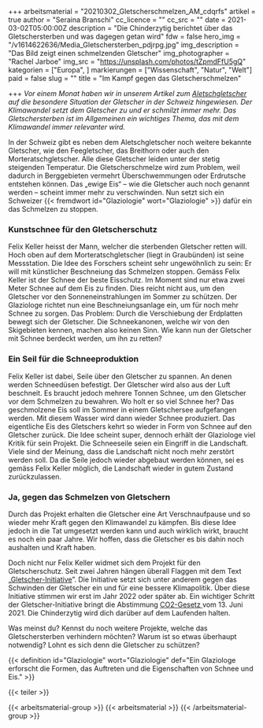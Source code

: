 +++
arbeitsmaterial = "20210302_Gletscherschmelzen_AM_cdqrfs"
artikel = true
author = "Seraina Branschi"
cc_licence = ""
cc_src = ""
date = 2021-03-02T05:00:00Z
description = "Die Chinderzytig berichtet über das Gletschersterben und was dagegen getan wird"
fdw = false
hero_img = "/v1614622636/Media_Gletschersterben_pdjrpg.jpg"
img_description = "Das Bild zeigt einen schmelzenden Gletscher"
img_photographer = "Rachel Jarboe"
img_src = "https://unsplash.com/photos/tZpmdFfU5gQ"
kategorien = ["Europa", ]
markierungen = ["Wissenschaft", "Natur", "Welt"]
paid = false
slug = ""
title = "Im Kampf gegen das Gletscherschmelzen"

+++
_Vor einem Monat haben wir in unserem Artikel zum_ [_Aletschgletscher_](https://www.chinderzytig.ch/leben-auf-dem-aletschgletscher-von-wasserflohen-und-anderen-wesen/) _auf die besondere Situation der Gletscher in der Schweiz hingewiesen. Der Klimawandel setzt dem Gletscher zu und er schmilzt immer mehr. Das Gletschersterben ist im Allgemeinen ein wichtiges Thema, das mit dem Klimawandel immer relevanter wird._

In der Schweiz gibt es neben dem Aletschgletscher noch weitere bekannte Gletscher, wie den Feegletscher, das Breithorn oder auch den Morteratschgletscher. Alle diese Gletscher leiden unter der stetig steigenden Temperatur. Die Gletscherschmelze wird zum Problem, weil dadurch in Berggebieten vermehrt Überschwemmungen oder Erdrutsche entstehen können. Das „ewige Eis“ – wie die Gletscher auch noch genannt werden – scheint immer mehr zu verschwinden. Nun setzt sich ein Schweizer {{< fremdwort id="Glaziologie" wort="Glaziologie" >}} dafür ein das Schmelzen zu stoppen.

### Kunstschnee für den Gletscherschutz

Felix Keller heisst der Mann, welcher die sterbenden Gletscher retten will. Hoch oben auf dem Morteratschgletscher (liegt in Graubünden) ist seine Messstation. Die Idee des Forschers scheint sehr ungewöhnlich zu sein: Er will mit künstlicher Beschneiung das Schmelzen stoppen. Gemäss Felix Keller ist der Schnee der beste Eisschutz. Im Moment sind nur etwa zwei Meter Schnee auf dem Eis zu finden. Dies reicht nicht aus, um den Gletscher vor den Sonneneinstrahlungen im Sommer zu schützen. Der Glaziologe richtet nun eine Beschneiungsanlage ein, um für noch mehr Schnee zu sorgen. Das Problem: Durch die Verschiebung der Erdplatten bewegt sich der Gletscher. Die Schneekanonen, welche wir von den Skigebieten kennen, machen also keinen Sinn. Wie kann nun der Gletscher mit Schnee berdeckt werden, um ihn zu retten?

### Ein Seil für die Schneeproduktion

Felix Keller ist dabei, Seile über den Gletscher zu spannen. An denen werden Schneedüsen befestigt. Der Gletscher wird also aus der Luft beschneit. Es braucht jedoch mehrere Tonnen Schnee, um den Gletscher vor dem Schmelzen zu bewahren. Wo holt er so viel Schnee her? Das geschmolzene Eis soll im Sommer in einem Gletschersee aufgefangen werden. Mit diesem Wasser wird dann wieder Schnee produziert. Das eigentliche Eis des Gletschers kehrt so wieder in Form von Schnee auf den Gletscher zurück. Die Idee scheint super, dennoch erhält der Glaziologe viel Kritik für sein Projekt. Die Schneeseile seien ein Eingriff in die Landschaft. Viele sind der Meinung, dass die Landschaft nicht noch mehr zerstört werden soll. Da die Seile jedoch wieder abgebaut werden können, sei es gemäss Felix Keller möglich, die Landschaft wieder in gutem Zustand zurückzulassen.

### Ja, gegen das Schmelzen von Gletschern

Durch das Projekt erhalten die Gletscher eine Art Verschnaufpause und so wieder mehr Kraft gegen den Klimawandel zu kämpfen. Bis diese Idee jedoch in die Tat umgesetzt werden kann und auch wirklich wirkt, braucht es noch ein paar Jahre. Wir hoffen, dass die Gletscher es bis dahin noch aushalten und Kraft haben.

Doch nicht nur Felix Keller widmet sich dem Projekt für den Gletscherschutz. Seit zwei Jahren hängen überall Flaggen mit dem Text „[Gletscher-Initiative](https://gletscher-initiative.ch/argumente)”. Die Initiative setzt sich unter anderem gegen das Schwinden der Gletscher ein und für eine bessere Klimapolitik. Über diese Initiative stimmen wir erst im Jahr 2022 oder später ab. Ein wichtiger Schritt der Gletscher-Initiative bringt die Abstimmung [CO2-Gesetz ](https://co2gesetz.ja-stimmen.ch/abstimmung)vom 13. Juni 2021. Die Chinderzytig wird dich darüber auf dem Laufenden halten.

Was meinst du? Kennst du noch weitere Projekte, welche das Gletschersterben verhindern möchten? Warum ist so etwas überhaupt notwendig? Lohnt es sich denn die Gletscher zu schützen?

{{< definition id="Glaziologie" wort="Glaziologie" def="Ein Glaziologe erforscht die Formen, das Auftreten und die Eigenschaften von Schnee und Eis." >}}

{{< teiler >}}

{{< arbeitsmaterial-group >}}
{{< arbeitsmaterial >}}
{{< /arbeitsmaterial-group >}}
